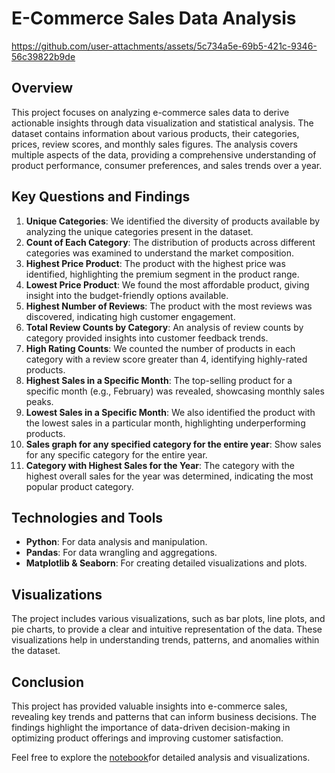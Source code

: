 # E-Commerce Sales Data Analysis
https://github.com/user-attachments/assets/5c734a5e-69b5-421c-9346-56c39822b9de

## Overview

This project focuses on analyzing e-commerce sales data to derive actionable insights through data visualization and statistical analysis. The dataset contains information about various products, their categories, prices, review scores, and monthly sales figures. The analysis covers multiple aspects of the data, providing a comprehensive understanding of product performance, consumer preferences, and sales trends over a year.

## Key Questions and Findings

1. **Unique Categories**: We identified the diversity of products available by analyzing the unique categories present in the dataset.
2. **Count of Each Category**: The distribution of products across different categories was examined to understand the market composition.
3. **Highest Price Product**: The product with the highest price was identified, highlighting the premium segment in the product range.
4. **Lowest Price Product**: We found the most affordable product, giving insight into the budget-friendly options available.
5. **Highest Number of Reviews**: The product with the most reviews was discovered, indicating high customer engagement.
6. **Total Review Counts by Category**: An analysis of review counts by category provided insights into customer feedback trends.
7. **High Rating Counts**: We counted the number of products in each category with a review score greater than 4, identifying highly-rated products.
8. **Highest Sales in a Specific Month**: The top-selling product for a specific month (e.g., February) was revealed, showcasing monthly sales peaks.
9. **Lowest Sales in a Specific Month**: We also identified the product with the lowest sales in a particular month, highlighting underperforming products.
10. **Sales graph for any specified category for the entire year**: Show sales for any specific category for the entire year.
11. **Category with Highest Sales for the Year**: The category with the highest overall sales for the year was determined, indicating the most popular product category.

## Technologies and Tools

- **Python**: For data analysis and manipulation.
- **Pandas**: For data wrangling and aggregations.
- **Matplotlib & Seaborn**: For creating detailed visualizations and plots.

## Visualizations

The project includes various visualizations, such as bar plots, line plots, and pie charts, to provide a clear and intuitive representation of the data. These visualizations help in understanding trends, patterns, and anomalies within the dataset.

## Conclusion

This project has provided valuable insights into e-commerce sales, revealing key trends and patterns that can inform business decisions. The findings highlight the importance of data-driven decision-making in optimizing product offerings and improving customer satisfaction.

Feel free to explore the [notebook]([https://colab.research.google.com/drive/16BFI2vCVPSePAbl2zk1zQyqBrIQH3mwO?usp=sharing])for detailed analysis and visualizations.
